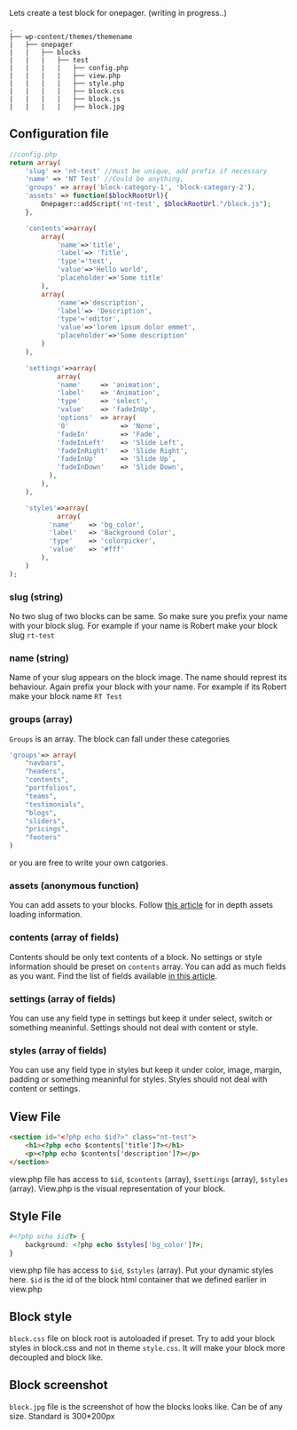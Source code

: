 Lets create a test block for onepager. (writing in progress..)


	.
	├── wp-content/themes/themename
	|   ├── onepager
	|   |   ├── blocks
	|   |   |   ├── test
	|   |   |   |   ├── config.php
	|   |   |   |   ├── view.php
	|   |   |   |   ├── style.php
	|   |   |   |   ├── block.css
	|   |   |   |   ├── block.js
	|   |   |   |   ├── block.jpg


## Configuration file
```php
//config.php
return array(
    'slug' => 'nt-test' //must be unique, add prefix if necessary
    'name' => 'NT Test' //Could be anything,
    'groups' => array('block-category-1', 'block-category-2'),
    'assets' => function($blockRootUrl){
    	Onepager::addScript('nt-test', $blockRootUrl."/block.js");
    },

    'contents'=>array(
    	array(
    		'name'=>'title',
    		'label'=> 'Title',
    		'type'='text',
    		'value'=>'Hello world',
    		'placeholder'=>'Some title'
    	),
    	array(
    		'name'=>'description',
    		'label'=> 'Description',
    		'type'='editor',
    		'value'=>'lorem ipsum dolor emmet',
    		'placeholder'=>'Some description'
    	)
    ),

    'settings'=>array(
			array(
		    'name'     => 'animation',
		    'label'    => 'Animation',
		    'type'     => 'select',
		    'value'    => 'fadeInUp',
		    'options'  => array(
	        '0'             => 'None',
	        'fadeIn'        => 'Fade',
	        'fadeInLeft'    => 'Slide Left',
	        'fadeInRight'   => 'Slide Right',
	        'fadeInUp'      => 'Slide Up',
	        'fadeInDown'    => 'Slide Down',
	      ),
	    ),
    ),

    'styles'=>array(
			array(
	      'name'    => 'bg_color',
	      'label'   => 'Background Color',
	      'type'    => 'colorpicker',
	      'value'   => '#fff'
	    ),
    )
);
```
### slug (string)
No two slug of two blocks can be same. So make sure you prefix your name with your block slug. For example if your name is Robert make your block slug `rt-test`

### name (string)
Name of your slug appears on the block image. The name should represt its behaviour. Again prefix your block with your name. For example if its Robert make your block name `RT Test`

### groups (array)
`Groups` is an array. The block can fall under these categories

```php
'groups'=> array(
	"navbars",
	"headers",
	"contents",
	"portfolios",
	"teams",
	"testimonials",
	"blogs",
	"sliders",
	"pricings",
	"footers"
)
```

or you are free to write your own catgories.

### assets (anonymous function)
You can add assets to your blocks. Follow [this article](./how-to-add-js-css-to-a-block.md)  for in depth assets loading information.

### contents (array of fields)
Contents should be only text contents of a block. No settings or style information should be preset on `contents` array. You can add as much fields as you want. Find the list of fields available [in this article](../fields/summary.md).

### settings (array of fields)
You can use any field type in settings but keep it under select, switch or something meaninful. Settings should not deal with content or style.

### styles (array of fields)
You can use any field type in styles but keep it under color, image, margin, padding or something meaninful for styles. Styles should not deal with content or settings.

## View File
```html
<section id="<?php echo $id?>" class="nt-test">
	<h1><?php echo $contents['title']?></h1>
	<p><?php echo $contents['description']?></p>
</section>
```

view.php file has access to `$id`, `$contents` (array), `$settings` (array), `$styles` (array). View.php is the visual representation of your block.

## Style File
```php
#<?php echo $id?> {
	background: <?php echo $styles['bg_color']?>;
}
```
view.php file has access to `$id`, `$styles` (array). Put your dynamic styles here. `$id` is the id of the block html container that we defined earlier in view.php

## Block style
`block.css` file on block root is autoloaded if preset. Try to add your block styles in block.css and not in theme `style.css`. It will make your block more decoupled and block like.

## Block screenshot
`block.jpg` file is the screenshot of how the blocks looks like. Can be of any size. Standard is 300*200px